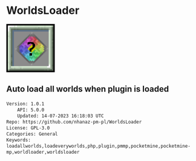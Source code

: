 # WorldsLoader
<img src="https://raw.githubusercontent.com/nhanaz-pm-pl/WorldsLoader/6428adb87f615369a2412c5481e91b300dedd805/icon.png" width="128" height="128" />

## Auto load all worlds when plugin is loaded
```properties
Version: 1.0.1
    API: 5.0.0
    Updated: 14-07-2023 16:18:03 UTC
Repo: https://github.com/nhanaz-pm-pl/WorldsLoader
License: GPL-3.0
Categories: General
Keywords: loadallworlds,loadeveryworlds,php,plugin,pmmp,pocketmine,pocketmine-mp,worldloader,worldsloader
```